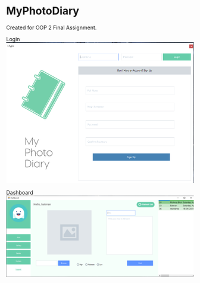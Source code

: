 # MyPhotoDiary

Created for OOP 2 Final Assignment. 

Login
![alt text](https://github.com/shartazkhan/MyPhotoDiary/blob/master/PhotoDiary2/Image/MPD_login.png)

Dashboard
![alt text](https://github.com/shartazkhan/MyPhotoDiary/blob/master/PhotoDiary2/Image/MPD_Dashboard.png)
